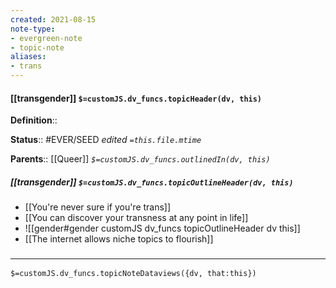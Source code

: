 ```yaml
---
created: 2021-08-15
note-type: 
- evergreen-note
- topic-note
aliases:
- trans
---
```


#### [[transgender]] `$=customJS.dv_funcs.topicHeader(dv, this)`



**Definition**::

**Status**:: #EVER/SEED 
*edited `=this.file.mtime`*

**Parents**:: [[Queer]]
*`$=customJS.dv_funcs.outlinedIn(dv, this)`*

##### [[transgender]] `$=customJS.dv_funcs.topicOutlineHeader(dv, this)`
- [[You're never sure if you're trans]]
- [[You can discover your transness at any point in life]]
- ![[gender#gender customJS dv_funcs topicOutlineHeader dv this]]
- [[The internet allows niche topics to flourish]]

### <hr class="dataviews"/>

`$=customJS.dv_funcs.topicNoteDataviews({dv, that:this})`


